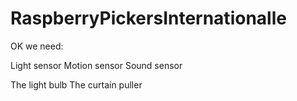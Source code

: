 # RaspberryPickersInternationalle
OK we need:

Light sensor
Motion sensor
Sound sensor

The light bulb
The curtain puller
